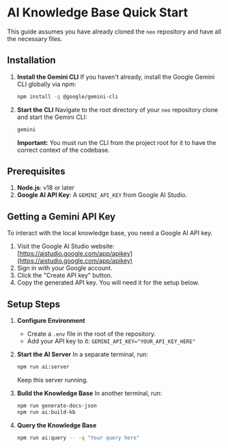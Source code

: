 # AI Knowledge Base Quick Start

This guide assumes you have already cloned the `neo` repository and have all the necessary files.

## Installation

1.  **Install the Gemini CLI**
    If you haven't already, install the Google Gemini CLI globally via npm:
    ```bash
    npm install -g @google/gemini-cli
    ```

2.  **Start the CLI**
    Navigate to the root directory of your `neo` repository clone and start the Gemini CLI:
    ```bash
    gemini
    ```
    **Important:** You must run the CLI from the project root for it to have the correct context of the codebase.

## Prerequisites

1.  **Node.js**: v18 or later
2.  **Google AI API Key**: A `GEMINI_API_KEY` from Google AI Studio.

## Getting a Gemini API Key

To interact with the local knowledge base, you need a Google AI API key.

1.  Visit the Google AI Studio website: [https://aistudio.google.com/app/apikey](https://aistudio.google.com/app/apikey)
2.  Sign in with your Google account.
3.  Click the "Create API key" button.
4.  Copy the generated API key. You will need it for the setup below.

## Setup Steps

1.  **Configure Environment**
    - Create a `.env` file in the root of the repository.
    - Add your API key to it: `GEMINI_API_KEY="YOUR_API_KEY_HERE"`

2.  **Start the AI Server**
    In a separate terminal, run:
    ```bash
    npm run ai:server
    ```
    Keep this server running.

3.  **Build the Knowledge Base**
    In another terminal, run:
    ```bash
    npm run generate-docs-json
    npm run ai:build-kb
    ```

4.  **Query the Knowledge Base**
    ```bash
    npm run ai:query -- -q "Your query here"
    ```
